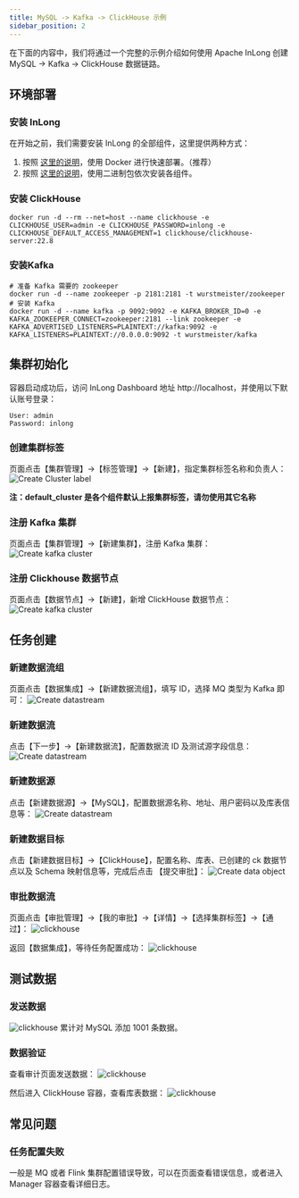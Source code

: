 ```yaml
---
title: MySQL -> Kafka -> ClickHouse 示例
sidebar_position: 2
---
```


在下面的内容中，我们将通过一个完整的示例介绍如何使用 Apache InLong 创建 MySQL -> Kafka -> ClickHouse 数据链路。

## 环境部署
### 安装 InLong
在开始之前，我们需要安装 InLong 的全部组件，这里提供两种方式：
1. 按照 [这里的说明](deployment/docker.md)，使用 Docker 进行快速部署。（推荐）
2. 按照 [这里的说明](deployment/bare_metal.md)，使用二进制包依次安装各组件。

### 安装 ClickHouse
```shell
docker run -d --rm --net=host --name clickhouse -e CLICKHOUSE_USER=admin -e CLICKHOUSE_PASSWORD=inlong -e CLICKHOUSE_DEFAULT_ACCESS_MANAGEMENT=1 clickhouse/clickhouse-server:22.8
```

### 安装Kafka
```shell
# 准备 Kafka 需要的 zookeeper
docker run -d --name zookeeper -p 2181:2181 -t wurstmeister/zookeeper
# 安装 Kafka 
docker run -d --name kafka -p 9092:9092 -e KAFKA_BROKER_ID=0 -e KAFKA_ZOOKEEPER_CONNECT=zookeeper:2181 --link zookeeper -e KAFKA_ADVERTISED_LISTENERS=PLAINTEXT://kafka:9092 -e KAFKA_LISTENERS=PLAINTEXT://0.0.0.0:9092 -t wurstmeister/kafka
```

## 集群初始化
容器启动成功后，访问 InLong Dashboard 地址 http://localhost，并使用以下默认账号登录：
```
User: admin
Password: inlong
```

### 创建集群标签
页面点击【集群管理】->【标签管理】->【新建】，指定集群标签名称和负责人：
![Create Cluster label](img/clickhouse/create_cluster_label.png)

**注：default_cluster 是各个组件默认上报集群标签，请勿使用其它名称**

### 注册 Kafka 集群
页面点击【集群管理】->【新建集群】，注册 Kafka 集群：
![Create kafka cluster](img/clickhouse/kafka_cluster.png)

### 注册 Clickhouse 数据节点
页面点击【数据节点】→【新建】，新增 ClickHouse 数据节点：
![Create kafka cluster](img/clickhouse/datanode.png)

## 任务创建
### 新建数据流组
页面点击【数据集成】→【新建数据流组】，填写 ID，选择 MQ 类型为 Kafka 即可：
![Create datastream](img/clickhouse/create_ingestion.png)

### 新建数据流
点击【下一步】→【新建数据流】，配置数据流 ID 及测试源字段信息：
![Create datastream](img/clickhouse/data_stream_config.png)

### 新建数据源
点击【新建数据源】→【MySQL】，配置数据源名称、地址、用户密码以及库表信息等：
![Create datastream](img/clickhouse/create_data_source.png)

### 新建数据目标
点击【新建数据目标】→【ClickHouse】，配置名称、库表、已创建的 ck 数据节点以及 Schema 映射信息等，完成后点击 【提交审批】：
![Create data object](img/clickhouse/create_sink.png)

### 审批数据流
页面点击【审批管理】->【我的审批】->【详情】->【选择集群标签】->【通过】：
![clickhouse](img/clickhouse/approval.png)

返回【数据集成】，等待任务配置成功：
![clickhouse](img/clickhouse/result.png)

## 测试数据
### 发送数据
![clickhouse](img/clickhouse/send_data.png)
累计对 MySQL 添加 1001 条数据。

### 数据验证
查看审计页面发送数据：
![clickhouse](img/clickhouse/data_page.png)

然后进入 ClickHouse 容器，查看库表数据：
![clickhouse](img/clickhouse/data_table.png)

## 常见问题
### 任务配置失败
一般是 MQ 或者 Flink 集群配置错误导致，可以在页面查看错误信息，或者进入 Manager 容器查看详细日志。